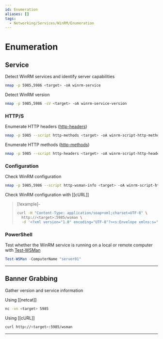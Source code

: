 ```yaml
---
id: Enumeration
aliases: []
tags:
  - Networking/Services/WinRM/Enumeration
---
```


# Enumeration

<!-- Service {{{-->
## Service

Detect WinRM services and identify server capabilities

```sh
nmap -p 5985,5986 <target> -oA winrm-service
```

Detect WinRM version

```sh
nmap -p 5985,5986 -sV <target> -oA winrm-service-version
```

<!-- HTTP/S {{{-->
### HTTP/S

Enumerate HTTP headers ([http-headers](https://nmap.org/nsedoc/scripts/http-methods.html))

```sh
nmap -p 5985 --script http-methods <target> -oA winrm-script-http-methods
```

Enumerate HTTP methods ([http-methods](https://nmap.org/nsedoc/scripts/http-methods.html))

```sh
nmap -p 5985 --script http-headers <target> -oA winrm-script-http-headers
```

<!-- }}} -->

<!-- Configuration {{{-->
### Configuration

Check WinRM configuration

```sh
nmap -p 5985,5986 --script http-wsman-info <target> -oA winrm-script-http-wsman-info
```


Check WinRM configuration with [[cURL]]

> [!example]-
>
> ```sh
> curl -H "Content-Type: application/soap+xml;charset=UTF-8" \
>   http://<target>:5985/wsman \
>   -d '<?xml version="1.0" encoding="UTF-8"?><s:Envelope xmlns:s="http://www.w3.org/2003/05/soap-envelope" xmlns:wsmid="http://schemas.dmtf.org/wbem/wsman/identity/1/wsmanidentity.xsd"><s:Header/><s:Body><wsmid:Identify/></s:Body></s:Envelope>'
> ```

<!-- }}} -->

<!-- PowerShell {{{-->
### PowerShell

Test whether the WinRM service is running
on a local or remote computer with
[Test-WSMan](https://learn.microsoft.com/en-us/powershell/module/microsoft.wsman.management/test-wsman?view=powershell-7.5&viewFallbackFrom=powershell-7.2)

```powershell
Test-WSMan -ComputerName "server01"
```
<!-- }}} -->

___
<!-- }}} -->

<!-- Banner Grabbing {{{-->
## Banner Grabbing

Gather version and service information

Using [[netcat]]

```sh
nc -vn <target> 5985
```

Using [[cURL]]

```sh
curl http://<target>:5985/wsman
```

___
<!-- }}} -->
